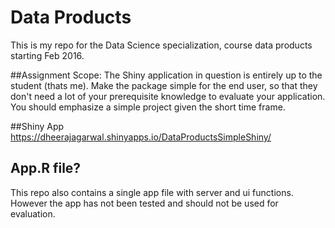 # Data Products
This is my repo for the Data Science specialization, course data products starting Feb 2016.

##Assignment Scope:
The Shiny application in question is entirely up to the student (thats me). Make the package simple for the end user, so that they don't need a lot of your prerequisite knowledge to evaluate your application. You should emphasize a simple project given the short time frame.

##Shiny App  
https://dheerajagarwal.shinyapps.io/DataProductsSimpleShiny/ 

## App.R file?
This repo also contains a single app file with server and ui functions. However the app has not been tested and should not be used for evaluation.
